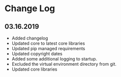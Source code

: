 Change Log
==========

03.16.2019
----------
* Added changelog
* Updated core to latest core libraries
* Updated pip managed requirements
* Updated copyright dates
* Added some additional logging to startup.
* Excluded the virtual environment directory from git.
* Updated core libraries
